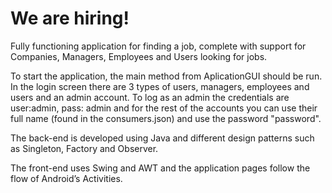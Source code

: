 # We are hiring!

Fully functioning application for finding a job, complete with support for Companies, Managers, Employees and Users looking for jobs.

To start the application, the main method from AplicationGUI should be run. In the login screen there are 3 types of users, managers, employees and users and an admin account.
To log as an admin the credentials are user:admin, pass: admin and for the rest of the accounts you can use their full name (found in the consumers.json) and use the password "password".

The back-end is developed using Java and different design patterns such as Singleton, Factory and Observer.

The front-end uses Swing and AWT and the application pages follow the flow of Android’s Activities.

